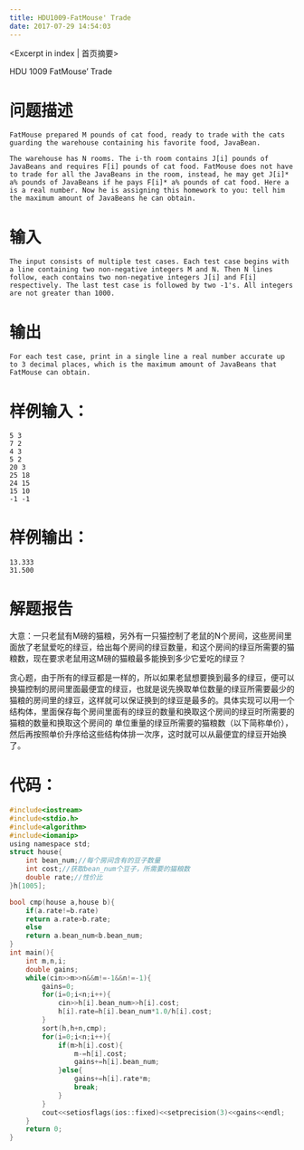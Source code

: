 ```yaml
---
title: HDU1009-FatMouse' Trade
date: 2017-07-29 14:54:03
---
```

<Excerpt in index | 首页摘要> 

HDU 1009 FatMouse’ Trade
<!-- more -->

# 问题描述
```
FatMouse prepared M pounds of cat food, ready to trade with the cats guarding the warehouse containing his favorite food, JavaBean.

The warehouse has N rooms. The i-th room contains J[i] pounds of JavaBeans and requires F[i] pounds of cat food. FatMouse does not have to trade for all the JavaBeans in the room, instead, he may get J[i]* a% pounds of JavaBeans if he pays F[i]* a% pounds of cat food. Here a is a real number. Now he is assigning this homework to you: tell him the maximum amount of JavaBeans he can obtain.

```
# 输入
```
The input consists of multiple test cases. Each test case begins with a line containing two non-negative integers M and N. Then N lines follow, each contains two non-negative integers J[i] and F[i] respectively. The last test case is followed by two -1's. All integers are not greater than 1000.

```
# 输出
```
For each test case, print in a single line a real number accurate up to 3 decimal places, which is the maximum amount of JavaBeans that FatMouse can obtain.

```
# 样例输入：
```
5 3
7 2
4 3
5 2
20 3
25 18
24 15
15 10
-1 -1

```
# 样例输出：

```
13.333
31.500
```
# 解题报告
大意：一只老鼠有M磅的猫粮，另外有一只猫控制了老鼠的N个房间，这些房间里面放了老鼠爱吃的绿豆，给出每个房间的绿豆数量，和这个房间的绿豆所需要的猫粮数，现在要求老鼠用这M磅的猫粮最多能换到多少它爱吃的绿豆？

贪心题，由于所有的绿豆都是一样的，所以如果老鼠想要换到最多的绿豆，便可以换猫控制的房间里面最便宜的绿豆，也就是说先换取单位数量的绿豆所需要最少的猫粮的房间里的绿豆，这样就可以保证换到的绿豆是最多的。具体实现可以用一个结构体，里面保存每个房间里面有的绿豆的数量和换取这个房间的绿豆时所需要的猫粮的数量和换取这个房间的 单位重量的绿豆所需要的猫粮数（以下简称单价），然后再按照单价升序给这些结构体排一次序，这时就可以从最便宜的绿豆开始换了。

# 代码：
```C
#include<iostream>
#include<stdio.h>
#include<algorithm>
#include<iomanip>
using namespace std;
struct house{
    int bean_num;//每个房间含有的豆子数量
    int cost;//获取bean_num个豆子，所需要的猫粮数
    double rate;//性价比
}h[1005];

bool cmp(house a,house b){
    if(a.rate!=b.rate)
    return a.rate>b.rate;
    else
    return a.bean_num<b.bean_num;
}
int main(){
    int m,n,i;
    double gains;
    while(cin>>m>>n&&m!=-1&&n!=-1){
        gains=0;
        for(i=0;i<n;i++){
            cin>>h[i].bean_num>>h[i].cost;
            h[i].rate=h[i].bean_num*1.0/h[i].cost;
        }
        sort(h,h+n,cmp);
        for(i=0;i<n;i++){
            if(m>h[i].cost){
                m-=h[i].cost;
                gains+=h[i].bean_num;
            }else{
                gains+=h[i].rate*m;
                break;
            }
        }
        cout<<setiosflags(ios::fixed)<<setprecision(3)<<gains<<endl;
    }
    return 0;
}
```